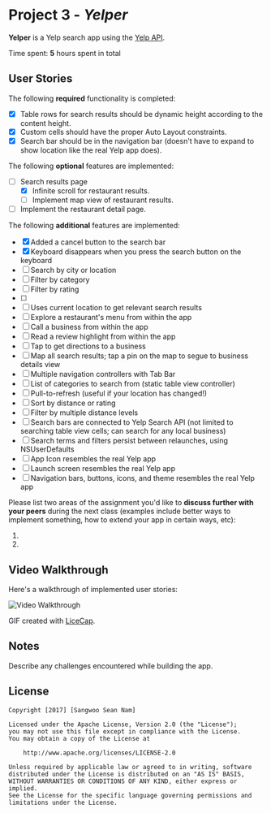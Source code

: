 # Project 3 - *Yelper*

**Yelper** is a Yelp search app using the [Yelp API](http://www.yelp.com/developers/documentation/v2/search_api).

Time spent: **5** hours spent in total

## User Stories

The following **required** functionality is completed:

- [x] Table rows for search results should be dynamic height according to the content height.
- [x] Custom cells should have the proper Auto Layout constraints.
- [x] Search bar should be in the navigation bar (doesn't have to expand to show location like the real Yelp app does).

The following **optional** features are implemented:

- [ ] Search results page
   - [x] Infinite scroll for restaurant results.
   - [ ] Implement map view of restaurant results.
- [ ] Implement the restaurant detail page.

The following **additional** features are implemented:

- [x] Added a cancel button to the search bar
- [x] Keyboard disappears when you press the search button on the keyboard
- [ ] Search by city or location
- [ ] Filter by category
- [ ] Filter by rating
- [ ]
- [ ] Uses current location to get relevant search results
- [ ] Explore a restaurant's menu from within the app
- [ ] Call a business from within the app
- [ ] Read a review highlight from within the app
- [ ] Tap to get directions to a business
- [ ] Map all search results; tap a pin on the map to segue to business details view
- [ ] Multiple navigation controllers with Tab Bar
- [ ] List of categories to search from (static table view controller)
- [ ] Pull-to-refresh (useful if your location has changed!)
- [ ] Sort by distance or rating
- [ ] Filter by multiple distance levels
- [ ] Search bars are connected to Yelp Search API (not limited to searching table view cells; can search for any local business)
- [ ] Search terms and filters persist between relaunches, using NSUserDefaults
- [ ] App Icon resembles the real Yelp app
- [ ] Launch screen resembles the real Yelp app
- [ ] Navigation bars, buttons, icons, and theme resembles the real Yelp app

Please list two areas of the assignment you'd like to **discuss further with your peers** during the next class (examples include better ways to implement something, how to extend your app in certain ways, etc):

1. 
2. 

## Video Walkthrough 

Here's a walkthrough of implemented user stories:

<img src='http://i.imgur.com/link/to/your/gif/file.gif' title='Video Walkthrough' width='' alt='Video Walkthrough' />

GIF created with [LiceCap](http://www.cockos.com/licecap/).

## Notes

Describe any challenges encountered while building the app.

## License

    Copyright [2017] [Sangwoo Sean Nam]

    Licensed under the Apache License, Version 2.0 (the "License");
    you may not use this file except in compliance with the License.
    You may obtain a copy of the License at

        http://www.apache.org/licenses/LICENSE-2.0

    Unless required by applicable law or agreed to in writing, software
    distributed under the License is distributed on an "AS IS" BASIS,
    WITHOUT WARRANTIES OR CONDITIONS OF ANY KIND, either express or implied.
    See the License for the specific language governing permissions and
    limitations under the License.